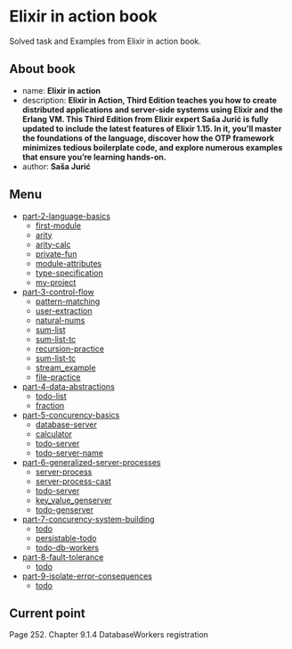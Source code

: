 # Elixir in action book

Solved task and Examples from Elixir in action book.

## About book

- name: **Elixir in action**
- description: **Elixir in Action, Third Edition teaches you how to create distributed applications and server-side systems using Elixir and the Erlang VM. This Third Edition from Elixir expert Saša Jurić is fully updated to include the latest features of Elixir 1.15. In it, you’ll master the foundations of the language, discover how the OTP framework minimizes tedious boilerplate code, and explore numerous examples that ensure you’re learning hands-on.**
- author: **Saša Jurić**

## Menu

- [part-2-language-basics](part-2-language-basics)
    - [first-module](part-2-language-basics/geometry.ex)
    - [arity](part-2-language-basics/arity.ex)
    - [arity-calc](part-2-language-basics/arity_calc.ex)
    - [private-fun](part-2-language-basics/private_fun.ex)
    - [module-attributes](part2-language-basics/module_attributes.ex)
    - [type-specification](part2-language-basics/type_specification.ex)
    - [my-project](part2-language-basics/my_project)
- [part-3-control-flow](part-3-control-flow)
    - [pattern-matching](part-3-control-flow/pattern_matching.ex)
    - [user-extraction](part-3-control-flow/user_extraction.ex)
    - [natural-nums](part-3-control-flow/natural_nums.ex)
    - [sum-list](part-3-control-flow/sum_list.ex)
    - [sum-list-tc](part-3-control-flow/sum_list_tc.ex)
    - [recursion-practice](part-3-control-flow/recursion_practice)
    - [sum-list-tc](part-3-control-flow/sum_list_tc.ex)
    - [stream_example](part-3-control-flow/stream_example.ex)
    - [file-practice](part-3-control-flow/file_practice)
- [part-4-data-abstractions](part-4-data-abstractions)
    - [todo-list](part-4-data-abstractions/todo_list)
    - [fraction](part-4-data-abstractions/fraction)
- [part-5-concurency-basics](part-5-concurency-basics)
    - [database-server](part-5-concurency-basics/database_server.ex)
    - [calculator](part-5-concurency-basics/calculator)
    - [todo-server](part-5-concurency-basics/todo_server)
    - [todo-server-name](part-5-concurency-basics/todo_server_name)
- [part-6-generalized-server-processes](part-6-generalized-server-processes)
    - [server-process](part-6-generalized-server-processes/server_process.ex)
    - [server-process-cast](part-6-generalized-server-processes/server_process_cast.ex)
    - [todo-server](part-6-generalized-server-processes/todo_server)
    - [key_value_genserver](part-6-generalized-server-processes/key_value_genserver.ex)
    - [todo-genserver](part-6-generalized-server-processes/todo_genserver)
- [part-7-concurency-system-building](part-7-concurency-system-building)
    - [todo](part-7-concurency-system-building/todo)
    - [persistable-todo](part-7-concurency-system-building/persistable_todo)
    - [todo-db-workers](part-7-concurency-system-building/todo_db_workers)
- [part-8-fault-tolerance](part-8-fault-tolerance)
    - [todo](part-8-fault-tolerance/todo)
- [part-9-isolate-error-consequences](part-9-isolate-error-consequences)
    - [todo](part-9-isolate-error-consequences/todo)

## Current point

Page 252. Chapter 9.1.4 DatabaseWorkers registration
